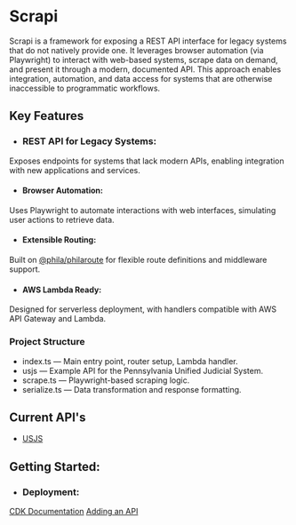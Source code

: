 # Scrapi
Scrapi is a framework for exposing a REST API interface for legacy systems that do not natively provide one. It leverages browser automation (via Playwright) to interact with web-based systems, scrape data on demand, and present it through a modern, documented API. This approach enables integration, automation, and data access for systems that are otherwise inaccessible to programmatic workflows.

## Key Features
* ### REST API for Legacy Systems:
Exposes endpoints for systems that lack modern APIs, enabling integration with new applications and services.

* #### Browser Automation:
Uses Playwright to automate interactions with web interfaces, simulating user actions to retrieve data.

* #### Extensible Routing:
Built on [@phila/philaroute](https://www.npmjs.com/package/@phila/philaroute) for flexible route definitions and middleware support.

* #### AWS Lambda Ready:
Designed for serverless deployment, with handlers compatible with AWS API Gateway and Lambda.

### Project Structure
*  index.ts — Main entry point, router setup, Lambda handler.
*  usjs — Example API for the Pennsylvania Unified Judicial System.
*  scrape.ts — Playwright-based scraping logic.
*  serialize.ts — Data transformation and response formatting.

## Current API's 
* [USJS](../src/apis/usjs/Readme.md)

## Getting Started: 
* ### Deployment:
[CDK Documentation](../cdk/README.md)
[Adding an API](../src/apis/Readme.md)
